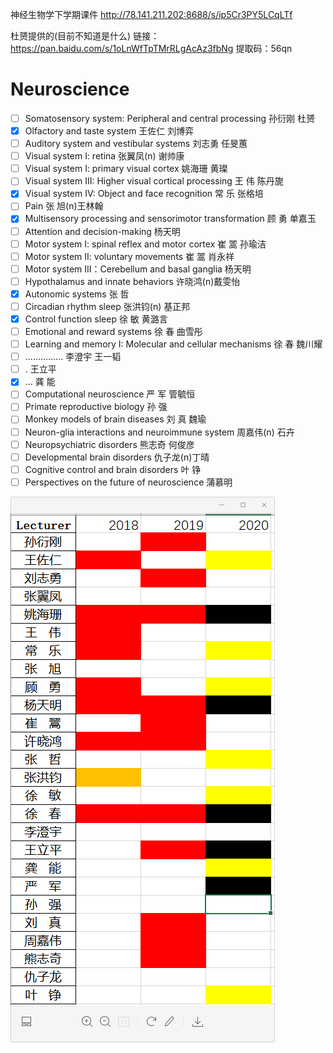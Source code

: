 
神经生物学下学期课件 http://78.141.211.202:8688/s/ip5Cr3PY5LCqLTf

杜赟提供的(目前不知道是什么)
链接：https://pan.baidu.com/s/1oLnWfTpTMrRLgAcAz3fbNg 
提取码：56qn 



# Neuroscience 

- [ ] Somatosensory system: Peripheral and central processing	孙衍刚 杜赟
- [X] Olfactory and taste system	王佐仁 刘博弈
- [ ] Auditory system and vestibular systems	刘志勇 任旻蕙
- [ ] Visual system I: retina	张翼凤(n) 谢帅康
- [ ] Visual system I: primary visual cortex	姚海珊 黄璨
- [ ] Visual system III: Higher visual cortical processing	王   伟 陈丹旎
- [X] Visual system IV: Object and face recognition	常   乐 张格培
- [ ] Pain	张   旭(n)王林翰
- [X] Multisensory processing and sensorimotor transformation	顾   勇 单嘉玉
- [ ] Attention and decision-making	杨天明
- [ ] Motor system I: spinal reflex and motor cortex	崔   翯 孙瑜洁
- [ ] Motor system II: voluntary movements	崔   翯 肖永祥
- [ ] Motor system III：Cerebellum and basal ganglia	杨天明
- [ ] Hypothalamus and innate behaviors	许晓鸿(n)戴雯怡
- [X] Autonomic systems	张   哲
- [ ] Circadian rhythm sleep	张洪钧(n) 基正邦
- [X] Control function sleep	徐   敏 黄潞言
- [ ] Emotional and reward systems	徐   春 曲雪彤
- [ ] Learning and memory I: Molecular and cellular mechanisms	徐   春 魏川耀
- [ ] ……………	李澄宇 王一韬
- [ ] .	王立平
- [X] …	龚   能
- [ ] Computational neuroscience	严   军 管毓恒
- [ ] Primate reproductive biology	孙   强
- [ ] Monkey models of brain diseases	刘   真 魏瑜
- [ ] Neuron-glia interactions and neuroimmune system	周嘉伟(n) 石卉
- [ ] Neuropsychiatric disorders	熊志奇 何俊彦
- [ ] Developmental brain disorders	仇子龙(n)丁晴
- [ ] Cognitive control and brain disorders	叶   铮
- [ ] Perspectives on the future of neuroscience	蒲慕明

<img src="neuroscience.jpeg"/>
